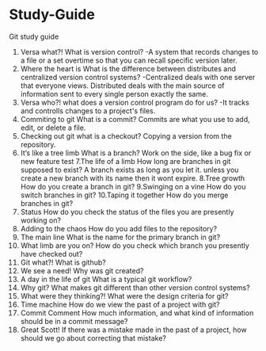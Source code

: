 # Study-Guide
Git study guide
1. Versa what?!
    What is version control? -A system that records changes to a file or a set overtime so that you can recall specific version later.
2. Where the heart is
    What is the difference between distributes and centralized version control systems? -Centralized deals with one server that everyone views. Distributed deals with the main source of information sent to every single person exactly the same.
3. Versa who?!
    what does a version control program do for us? -It tracks and controlls changes to a project's files.
4. Commiting to git
    What is a commit? Commits are what you use to add, edit, or delete a file.
5. Checking out git
    what is a checkout? Copying a version from the repository.
6. It’s like a tree limb
     What is a branch? Work on the side, like a bug fix or new feature test
7.The life of a limb
    How long are branches in git supposed to exist? A branch exists as long as you let it. unless you create a new branch with its name then it wont expire.
8.Tree growth
    How do you create a branch in git?
9.Swinging on a vine
    How do you switch branches in git?
10.Taping it together
    How do you merge branches in git?
11. Status
     How do you check the status of the files you are presently working on?
12. Adding to the chaos
     How do you add files to the repository?
13. The main line
     What is the name for the primary branch in git?
14. What limb are you on?
     How do you check which branch you presently have checked out?
15. Git what?!
     What is github?
16. We see a need!
     Why was git created?
17. A day in the life of git
     What is a typical git workflow?
18. Why git?
     What makes git different than other version control systems?
19. What were they thinking?!
     What were the design criteria for git?
20. Time machine
     How do we view the past of a project with git?
21. Commit Comment
     How much information, and what kind of information should be in a commit message?
22. Great Scott!
     If there was a mistake made in the past of a project, how should we go about correcting that mistake?
